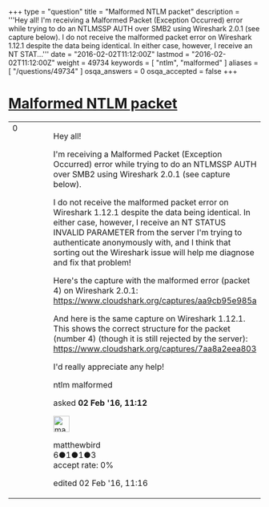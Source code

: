 +++
type = "question"
title = "Malformed NTLM packet"
description = '''Hey all! I&#x27;m receiving a Malformed Packet (Exception Occurred) error while trying to do an NTLMSSP AUTH over SMB2 using Wireshark 2.0.1 (see capture below). I do not receive the malformed packet error on Wireshark 1.12.1 despite the data being identical. In either case, however, I receive an NT STAT...'''
date = "2016-02-02T11:12:00Z"
lastmod = "2016-02-02T11:12:00Z"
weight = 49734
keywords = [ "ntlm", "malformed" ]
aliases = [ "/questions/49734" ]
osqa_answers = 0
osqa_accepted = false
+++

<div class="headNormal">

# [Malformed NTLM packet](/questions/49734/malformed-ntlm-packet)

</div>

<div id="main-body">

<div id="askform">

<table id="question-table" style="width:100%;"><colgroup><col style="width: 50%" /><col style="width: 50%" /></colgroup><tbody><tr class="odd"><td style="width: 30px; vertical-align: top"><div class="vote-buttons"><div id="post-49734-score" class="post-score" title="current number of votes">0</div><div id="favorite-count" class="favorite-count"></div></div></td><td><div id="item-right"><div class="question-body"><p>Hey all!</p><p>I'm receiving a Malformed Packet (Exception Occurred) error while trying to do an NTLMSSP AUTH over SMB2 using Wireshark 2.0.1 (see capture below).</p><p>I do not receive the malformed packet error on Wireshark 1.12.1 despite the data being identical. In either case, however, I receive an NT STATUS INVALID PARAMETER from the server I'm trying to authenticate anonymously with, and I think that sorting out the Wireshark issue will help me diagnose and fix that problem!</p><p>Here's the capture with the malformed error (packet 4) on Wireshark 2.0.1: <a href="https://www.cloudshark.org/captures/aa9cb95e985a">https://www.cloudshark.org/captures/aa9cb95e985a</a></p><p>And here is the same capture on Wireshark 1.12.1. This shows the correct structure for the packet (number 4) (though it is still rejected by the server): <a href="https://www.cloudshark.org/captures/7aa8a2eea803">https://www.cloudshark.org/captures/7aa8a2eea803</a></p><p>I'd really appreciate any help!</p></div><div id="question-tags" class="tags-container tags">ntlm malformed</div><div id="question-controls" class="post-controls"></div><div class="post-update-info-container"><div class="post-update-info post-update-info-user"><p>asked <strong>02 Feb '16, 11:12</strong></p><img src="https://secure.gravatar.com/avatar/00c8cb3a82c24ca6badf9474be3e63c7?s=32&amp;d=identicon&amp;r=g" class="gravatar" width="32" height="32" alt="matthewbird&#39;s gravatar image" /><p>matthewbird<br />
<span class="score" title="6 reputation points">6</span><span title="1 badges"><span class="badge1">●</span><span class="badgecount">1</span></span><span title="1 badges"><span class="silver">●</span><span class="badgecount">1</span></span><span title="3 badges"><span class="bronze">●</span><span class="badgecount">3</span></span><br />
<span class="accept_rate" title="Rate of the user&#39;s accepted answers">accept rate:</span> <span title="matthewbird has no accepted answers">0%</span></p></div><div class="post-update-info post-update-info-edited"><p>edited 02 Feb '16, 11:16</p></div></div><div id="comments-container-49734" class="comments-container"></div><div id="comment-tools-49734" class="comment-tools"></div><div class="clear"></div><div id="comment-49734-form-container" class="comment-form-container"></div><div class="clear"></div></div></td></tr></tbody></table>

</div>

</div>

